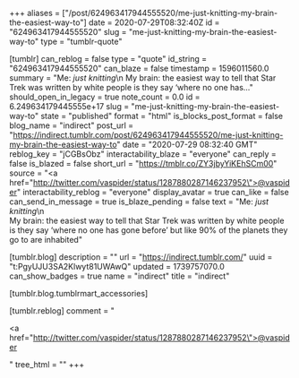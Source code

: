 +++
aliases = ["/post/624963417944555520/me-just-knitting-my-brain-the-easiest-way-to"]
date = 2020-07-29T08:32:40Z
id = "624963417944555520"
slug = "me-just-knitting-my-brain-the-easiest-way-to"
type = "tumblr-quote"

[tumblr]
can_reblog = false
type = "quote"
id_string = "624963417944555520"
can_blaze = false
timestamp = 1596011560.0
summary = "Me: *just knitting*\n My brain: the easiest way to tell that Star Trek was written by white people is they say ‘where no one has..."
should_open_in_legacy = true
note_count = 0.0
id = 6.249634179445555e+17
slug = "me-just-knitting-my-brain-the-easiest-way-to"
state = "published"
format = "html"
is_blocks_post_format = false
blog_name = "indirect"
post_url = "https://indirect.tumblr.com/post/624963417944555520/me-just-knitting-my-brain-the-easiest-way-to"
date = "2020-07-29 08:32:40 GMT"
reblog_key = "jCGBsObz"
interactability_blaze = "everyone"
can_reply = false
is_blazed = false
short_url = "https://tmblr.co/ZY3jbyYiKEhSCm00"
source = "<a href=\"http://twitter.com/vaspider/status/1287880287146237952\">@vaspider</a>"
interactability_reblog = "everyone"
display_avatar = true
can_like = false
can_send_in_message = true
is_blaze_pending = false
text = "Me: *just knitting*\n<br/>My brain: the easiest way to tell that Star Trek was written by white people is they say &lsquo;where no one has gone before&rsquo; but like 90% of the planets they go to are inhabited"

[tumblr.blog]
description = ""
url = "https://indirect.tumblr.com/"
uuid = "t:PgyUJU3SA2Klwyt81UWAwQ"
updated = 1739757070.0
can_show_badges = true
name = "indirect"
title = "indirect"

[tumblr.blog.tumblrmart_accessories]

[tumblr.reblog]
comment = "<p><a href=\"http://twitter.com/vaspider/status/1287880287146237952\">@vaspider</a></p>"
tree_html = ""
+++
